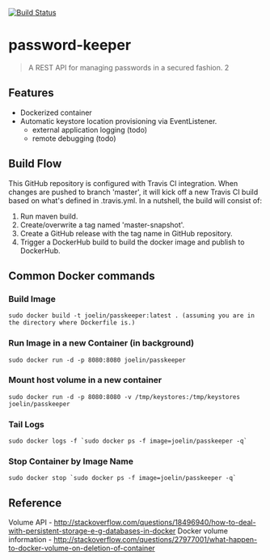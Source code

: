 [![Build Status](https://travis-ci.org/tingjan1982/password-keeper.svg?branch=master)](https://travis-ci.org/tingjan1982/password-keeper)

# password-keeper

> A REST API for managing passwords in a secured fashion. 2

## Features

* Dockerized container
* Automatic keystore location provisioning via EventListener.
    * external application logging (todo)
    * remote debugging (todo)
 
## Build Flow

This GitHub repository is configured with Travis CI integration. When changes are pushed to branch 'master', it will kick off a new Travis CI build
based on what's defined in .travis.yml. In a nutshell, the build will consist of:

1. Run maven build.
2. Create/overwrite a tag named 'master-snapshot'.
3. Create a GitHub release with the tag name in GitHub repository.
4. Trigger a DockerHub build to build the docker image and publish to DockerHub.
 
 
## Common Docker commands
 
### Build Image
```
sudo docker build -t joelin/passkeeper:latest . (assuming you are in the directory where Dockerfile is.)
```

### Run Image in a new Container (in background)
```
sudo docker run -d -p 8080:8080 joelin/passkeeper 
```

### Mount host volume in a new container
```
sudo docker run -d -p 8080:8080 -v /tmp/keystores:/tmp/keystores joelin/passkeeper
```

### Tail Logs 
```
sudo docker logs -f `sudo docker ps -f image=joelin/passkeeper -q`
```

### Stop Container by Image Name
```
sudo docker stop `sudo docker ps -f image=joelin/passkeeper -q`
```

## Reference

Volume API - http://stackoverflow.com/questions/18496940/how-to-deal-with-persistent-storage-e-g-databases-in-docker
Docker volume information - http://stackoverflow.com/questions/27977001/what-happen-to-docker-volume-on-deletion-of-container
